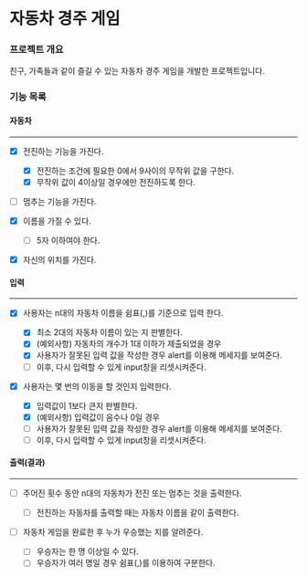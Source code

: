 # 자동차 경주 게임

### 프로젝트 개요

친구, 가족들과 같이 즐길 수 있는 자동차 경주 게임을 개발한 프로젝트입니다.

### 기능 목록

#### 자동차

---

- [x] 전진하는 기능을 가진다.

  - [x] 전진하는 조건에 필요한 0에서 9사이의 무작위 값을 구한다.
  - [x] 무작위 값이 4이상일 경우에만 전진하도록 한다.

- [ ] 멈추는 기능을 가진다.
- [x] 이름을 가질 수 있다.
  - [ ] 5자 이하여야 한다.
- [x] 자신의 위치를 가진다.

#### 입력

---

- [x] 사용자는 n대의 자동차 이름을 쉼표(,)를 기준으로 입력 한다.

  - [x] 최소 2대의 자동차 이름이 있는 지 판별한다.
  - [x] (예외사항) 자동차의 개수가 1대 이하가 제출되었을 경우
  - [x] 사용자가 잘못된 입력 값을 작성한 경우 alert를 이용해 메세지를 보여준다.
  - [ ] 이후, 다시 입력할 수 있게 input창을 리셋시켜준다.

- [x] 사용자는 몇 번의 이동을 할 것인지 입력한다.

  - [x] 입력값이 1보다 큰지 판별한다.
  - [x] (예외사항) 입력값이 음수나 0일 경우
  - [ ] 사용자가 잘못된 입력 값을 작성한 경우 alert를 이용해 메세지를 보여준다.
  - [ ] 이후, 다시 입력할 수 있게 input창을 리셋시켜준다.

#### 출력(결과)

---

- [ ] 주어진 횟수 동안 n대의 자동차가 전진 또는 멈추는 것을 출력한다.

  - [ ] 전진하는 자동차를 출력할 때는 자동차 이름을 같이 출력한다.

- [ ] 자동차 게임을 완료한 후 누가 우승했는 지를 알려준다.

  - [ ] 우승자는 한 명 이상일 수 있다.
  - [ ] 우승자가 여러 명일 경우 쉼표(,)를 이용하여 구분한다.
